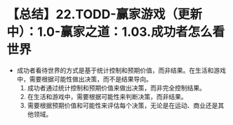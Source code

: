 # 【总结】22.TODD-赢家游戏（更新中）：1.0-赢家之道：1.03.成功者怎么看世界

-   成功者看待世界的方式是基于统计控制和预期价值，而非结果。在生活和游戏中，需要根据可能性做出决策，而不是结果导向。
    1.  成功者通过统计控制和预期价值来做出决策，而非完全控制结果。
    2.  在生活和游戏中，需要根据可能性来判断决策，而非结果。
    3.  需要根据预期价值和可能性来评估每个决策，无论是在运动、商业还是其他领域。
